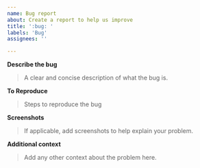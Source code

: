 ```yaml
---
name: Bug report
about: Create a report to help us improve
title: ':bug: '
labels: 'Bug'
assignees: ''

---
```


**Describe the bug**
> A clear and concise description of what the bug is.

**To Reproduce**
> Steps to reproduce the bug

**Screenshots**
> If applicable, add screenshots to help explain your problem.

**Additional context**
> Add any other context about the problem here.
